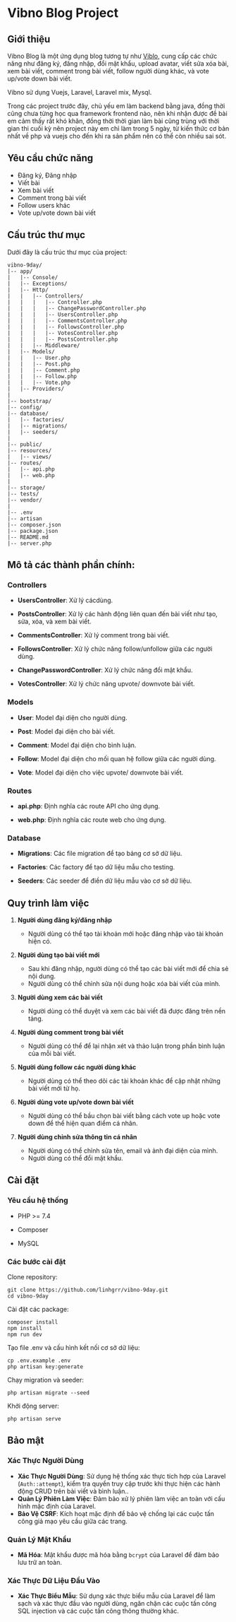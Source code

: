 
# Vibno Blog Project

## Giới thiệu
Vibno Blog là một ứng dụng blog tương tự như [Viblo](https://viblo.asia), cung cấp các chức năng như đăng ký, đăng nhập, đổi mật khẩu, upload avatar, viết sửa xóa bài, xem bài viết, comment trong bài viết, follow người dùng khác, và vote up/vote down bài viết.

Vibno sử dụng Vuejs, Laravel, Laravel mix, Mysql.

Trong các project trước đây, chủ yếu em làm backend bằng java, đồng thời cũng chưa từng học qua framework frontend nào, nên khi nhận được đề bài em cảm thấy rất khó khăn, đồng thời thời gian làm bài cũng trùng với thời gian thi cuối kỳ nên project này em chỉ làm trong 5 ngày, từ kiến thức cơ bản nhất về php và vuejs cho đến khi ra sản phẩm nên có thể còn nhiều sai sót.

## Yêu cầu chức năng
- Đăng ký, Đăng nhập
- Viết bài
- Xem bài viết
- Comment trong bài viết
- Follow users khác
- Vote up/vote down bài viết

## Cấu trúc thư mục

Dưới đây là cấu trúc thư mục của project:

```plaintext
vibno-9day/
|-- app/
|   |-- Console/
|   |-- Exceptions/
|   |-- Http/
|   |   |-- Controllers/
|   |   |   |-- Controller.php
|   |   |   |-- ChangePasswordController.php
|   |   |   |-- UsersController.php
|   |   |   |-- CommentsController.php
|   |   |   |-- FollowsController.php
|   |   |   |-- VotesController.php
|   |   |   |-- PostsController.php
|   |   |-- Middleware/
|   |-- Models/
|   |   |-- User.php
|   |   |-- Post.php
|   |   |-- Comment.php
|   |   |-- Follow.php
|   |   |-- Vote.php
|   |-- Providers/
|
|-- bootstrap/
|-- config/
|-- database/
|   |-- factories/
|   |-- migrations/
|   |-- seeders/
|
|-- public/
|-- resources/
|   |-- views/
|-- routes/
|   |-- api.php
|   |-- web.php
|
|-- storage/
|-- tests/
|-- vendor/
|
|-- .env
|-- artisan
|-- composer.json
|-- package.json
|-- README.md
|-- server.php
```
## Mô tả các thành phần chính:

### Controllers
- **UsersController**: Xử lý cácdùng.

- **PostsController**: Xử lý các hành động liên quan đến bài viết như tạo, sửa, xóa, và xem bài viết.

- **CommentsController**: Xử lý comment trong bài viết.

- **FollowsController**: Xử lý chức năng follow/unfollow giữa các người dùng.

- **ChangePasswordController**: Xử lý chức năng đổi mật khẩu.

- **VotesController**: Xử lý chức năng upvote/ downvote bài viết.

### Models
- **User**: Model đại diện cho người dùng.

- **Post**: Model đại diện cho bài viết.

- **Comment**: Model đại diện cho bình luận.

- **Follow**: Model đại diện cho mối quan hệ follow giữa các người dùng.

- **Vote**: Model đại diện cho việc upvote/ downvote bài viết.

### Routes
- **api.php**: Định nghĩa các route API cho ứng dụng.

- **web.php**: Định nghĩa các route web cho ứng dụng.

### Database
- **Migrations**: Các file migration để tạo bảng cơ sở dữ liệu.

- **Factories**: Các factory để tạo dữ liệu mẫu cho testing.

- **Seeders**: Các seeder để điền dữ liệu mẫu vào cơ sở dữ liệu.

## Quy trình làm việc

1. **Người dùng đăng ký/đăng nhập**
    - Người dùng có thể tạo tài khoản mới hoặc đăng nhập vào tài khoản hiện có.

2. **Người dùng tạo bài viết mới**
    - Sau khi đăng nhập, người dùng có thể tạo các bài viết mới để chia sẻ nội dung.
    - Người dùng có thể chỉnh sửa nội dung hoặc xóa bài viết của mình.

3. **Người dùng xem các bài viết**
    - Người dùng có thể duyệt và xem các bài viết đã được đăng trên nền tảng.

4. **Người dùng comment trong bài viết**
    - Người dùng có thể để lại nhận xét và thảo luận trong phần bình luận của mỗi bài viết.

5. **Người dùng follow các người dùng khác**
    - Người dùng có thể theo dõi các tài khoản khác để cập nhật những bài viết mới từ họ.

6. **Người dùng vote up/vote down bài viết**
    - Người dùng có thể bầu chọn bài viết bằng cách vote up hoặc vote down để thể hiện quan điểm cá nhân.
  
7. **Người dùng chỉnh sửa thông tin cá nhân**
    - Người dùng có thể chỉnh sửa tên, email và ảnh đại diện của mình.
    - Người dùng có thể đổi mật khẩu.


## Cài đặt

### Yêu cầu hệ thống

- PHP >= 7.4

- Composer

- MySQL

### Các bước cài đặt
Clone repository:
```
git clone https://github.com/linhgrr/vibno-9day.git
cd vibno-9day
```
Cài đặt các package:
```
composer install
npm install
npm run dev
```
Tạo file .env và cấu hình kết nối cơ sở dữ liệu:

```
cp .env.example .env
php artisan key:generate
```
Chạy migration và seeder:
```
php artisan migrate --seed
```
Khởi động server:
```
php artisan serve
```
## Bảo mật
### Xác Thực Người Dùng
- **Xác Thực Người Dùng**: Sử dụng hệ thống xác thực tích hợp của Laravel (`Auth::attempt`), kiểm tra quyền truy cập trước khi thực hiện các hành động CRUD trên bài viết và bình luận..
- **Quản Lý Phiên Làm Việc**: Đảm bảo xử lý phiên làm việc an toàn với cấu hình mặc định của Laravel.
- **Bảo Vệ CSRF**: Kích hoạt mặc định để bảo vệ chống lại các cuộc tấn công giả mạo yêu cầu giữa các trang.
  
### Quản Lý Mật Khẩu
- **Mã Hóa**: Mật khẩu được mã hóa bằng `bcrypt` của Laravel để đảm bảo lưu trữ an toàn.

### Xác Thực Dữ Liệu Đầu Vào
- **Xác Thực Biểu Mẫu**: Sử dụng xác thực biểu mẫu của Laravel để làm sạch và xác thực đầu vào người dùng, ngăn chặn các cuộc tấn công SQL injection và các cuộc tấn công thông thường khác.
